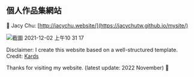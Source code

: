 ## 個人作品集網站<br>

🔎 Jacy Chu: [http://jacychu.website/](https://jacychutw.github.io/mysite/)

![截圖 2021-12-02 上午10 31 17](https://user-images.githubusercontent.com/85614151/144346705-2199e349-f636-46ca-ba9f-91994019c57f.png)


Disclaimer: I create this website based on a well-structured template.<br>
Credit: [Kards](https://www.styleshout.com/free-templates/kards/)

Thanks for visiting my website. (latest update: 2022 November)
💛
